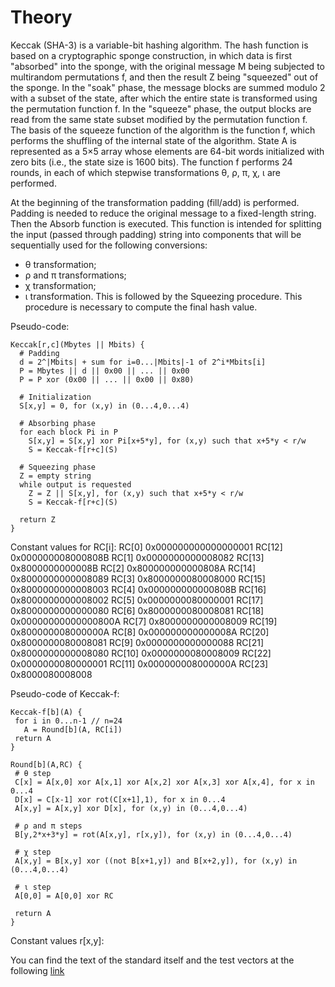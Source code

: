 
# Theory
Keccak (SHA-3) is a variable-bit hashing algorithm. The hash function is based on a cryptographic sponge construction,
in which data is first "absorbed" into the sponge, with the original message M being subjected to multirandom 
permutations f, and then the result Z being "squeezed" out of the sponge. In the "soak" phase, the message blocks are 
summed modulo 2 with a subset of the state, after which the entire state is transformed using the permutation function f. 
In the "squeeze" phase, the output blocks are read from the same state subset modified by the permutation function f. 
The basis of the squeeze function of the algorithm is the function f, which performs the shuffling of the internal state 
of the algorithm. State A is represented as a 5×5 array whose elements are 64-bit words initialized with zero bits (i.e.,
the state size is 1600 bits). The function f performs 24 rounds, in each of which stepwise transformations θ, ρ, π, χ, ι 
are performed.

At the beginning of the transformation padding (fill/add) is performed. Padding is needed to reduce the original message 
to a fixed-length string. Then the Absorb function is executed. This function is intended for splitting the input 
(passed through padding) string into components that will be sequentially used for the following conversions:
* θ transformation;
* ρ and π transformations;
* χ transformation;
* ι transformation.
    This is followed by the Squeezing procedure. This procedure is necessary to compute the final hash value.

Pseudo-code:
```
Keccak[r,c](Mbytes || Mbits) {
  # Padding
  d = 2^|Mbits| + sum for i=0...|Mbits|-1 of 2^i*Mbits[i]
  P = Mbytes || d || 0x00 || ... || 0x00
  P = P xor (0x00 || ... || 0x00 || 0x80)
 
  # Initialization
  S[x,y] = 0, for (x,y) in (0...4,0...4)
 
  # Absorbing phase
  for each block Pi in P
    S[x,y] = S[x,y] xor Pi[x+5*y], for (x,y) such that x+5*y < r/w
    S = Keccak-f[r+c](S)
 
  # Squeezing phase
  Z = empty string
  while output is requested
    Z = Z || S[x,y], for (x,y) such that x+5*y < r/w
    S = Keccak-f[r+c](S)
 
  return Z
}
```

Constant values for RC[i]:
RC[0] 0x000000000000000001 RC[12] 0x000000008000808B
RC[1] 0x0000000000008082 RC[13] 0x8000000000008B
RC[2] 0x800000000000808A RC[14] 0x8000000000008089
RC[3] 0x8000000080008000 RC[15] 0x8000000000008003
RC[4] 0x000000000000808B RC[16] 0x8000000000008002
RC[5] 0x0000000080000001 RC[17] 0x8000000000000080
RC[6] 0x8000000080008081 RC[18] 0x00000000000000800A
RC[7] 0x8000000000008009 RC[19] 0x800000008000000A
RC[8] 0x000000000000008A RC[20] 0x8000000080008081
RC[9] 0x0000000000000088 RC[21] 0x8000000000008080
RC[10] 0x0000000080008009 RC[22] 0x0000000080000001
RC[11] 0x000000008000000A RC[23] 0x8000080008008

Pseudo-code of Keccak-f:
 ```
Keccak-f[b](A) {
  for i in 0...n-1 // n=24
    A = Round[b](A, RC[i])
  return A
}
 
Round[b](A,RC) {
  # θ step
  C[x] = A[x,0] xor A[x,1] xor A[x,2] xor A[x,3] xor A[x,4], for x in 0...4
  D[x] = C[x-1] xor rot(C[x+1],1), for x in 0...4
  A[x,y] = A[x,y] xor D[x], for (x,y) in (0...4,0...4)
 
  # ρ and π steps
  B[y,2*x+3*y] = rot(A[x,y], r[x,y]), for (x,y) in (0...4,0...4)
 
  # χ step
  A[x,y] = B[x,y] xor ((not B[x+1,y]) and B[x+2,y]), for (x,y) in (0...4,0...4)
 
  # ι step
  A[0,0] = A[0,0] xor RC
 
  return A
}
```
Constant values r[x,y]:

You can find the text of the standard itself and the test vectors at the following 
[link](https://nvlpubs.nist.gov/nistpubs/FIPS/NIST.FIPS.202.pdf)


